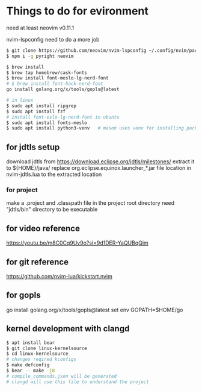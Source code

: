 # Things to do for evironment
need at least neovim v0.11.1

nvim-lspconfig need to do a more job
```bash
$ git clone https://github.com/neovim/nvim-lspconfig ~/.config/nvim/pack/nvim/start/nvim-lspconfig
$ npm i -g pyright neovim
```

```bash
$ brew install 
$ brew tap homebrew/cask-fonts
$ brew install font-meslo-lg-nerd-font
# $ brew install font-hack-nerd-font
go install golang.org/x/tools/gopls@latest
```

```bash
# in linux
$ sudo apt install ripgrep
$ sudo apt install fzf
# install font-eslo-lg-nerd-font in ubuntu
$ sudo apt install fonts-meslo
$ sudo apt install python3-venv   # mason uses venv for installing packages
```

## for jdtls setup
download jdtls from https://download.eclipse.org/jdtls/milestones/
extract it to ${HOME}/java/
replace org.eclipse.equinox.launcher_*.jar file location in nvim-jdtls.lua to the extracted location
### for project
make a .project and .classpath file in the project root directory
need "jdtls/bin" directory to be executable

## for video reference
https://youtu.be/m8C0Cq9Uv9o?si=9d1DER-YaQUBqQim

## for git reference
https://github.com/nvim-lua/kickstart.nvim

## for gopls
go install golang.org/x/tools/gopls@latest
set env GOPATH=$HOME/go

## kernel development with clangd
``` bash
$ apt install bear
$ git clone linux-kernelsource
$ cd linux-kernelsource
# changes reqired kconfigs
$ make defconfig
$ bear -- make -j8
# compile_commands.json will be generated
# clangd will use this file to understand the project

```
